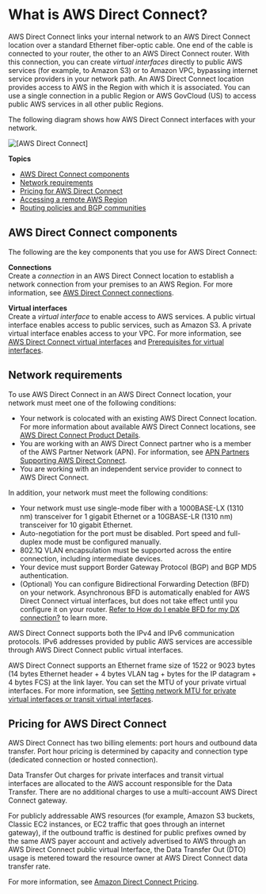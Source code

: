 # What is AWS Direct Connect?<a name="Welcome"></a>

AWS Direct Connect links your internal network to an AWS Direct Connect location over a standard Ethernet fiber\-optic cable\. One end of the cable is connected to your router, the other to an AWS Direct Connect router\. With this connection, you can create *virtual interfaces* directly to public AWS services \(for example, to Amazon S3\) or to Amazon VPC, bypassing internet service providers in your network path\. An AWS Direct Connect location provides access to AWS in the Region with which it is associated\. You can use a single connection in a public Region or AWS GovCloud \(US\) to access public AWS services in all other public Regions\.

The following diagram shows how AWS Direct Connect interfaces with your network\. 

![\[AWS Direct Connect\]](http://docs.aws.amazon.com/directconnect/latest/UserGuide/images/direct_connect_overview.png)

**Topics**
+ [AWS Direct Connect components](#overview-components)
+ [Network requirements](#overview_requirements)
+ [Pricing for AWS Direct Connect](#Paying)
+ [Accessing a remote AWS Region](remote_regions.md)
+ [Routing policies and BGP communities](routing-and-bgp.md)

## AWS Direct Connect components<a name="overview-components"></a>

The following are the key components that you use for AWS Direct Connect:

**Connections**  
Create a *connection* in an AWS Direct Connect location to establish a network connection from your premises to an AWS Region\. For more information, see [AWS Direct Connect connections](WorkingWithConnections.md)\. 

**Virtual interfaces**  
Create a *virtual interface* to enable access to AWS services\. A public virtual interface enables access to public services, such as Amazon S3\. A private virtual interface enables access to your VPC\. For more information, see [AWS Direct Connect virtual interfaces](WorkingWithVirtualInterfaces.md) and [Prerequisites for virtual interfaces](WorkingWithVirtualInterfaces.md#vif-prerequisites)\.

## Network requirements<a name="overview_requirements"></a>

To use AWS Direct Connect in an AWS Direct Connect location, your network must meet one of the following conditions:
+ Your network is colocated with an existing AWS Direct Connect location\. For more information about available AWS Direct Connect locations, see [AWS Direct Connect Product Details](http://aws.amazon.com/directconnect/details)\. 
+ You are working with an AWS Direct Connect partner who is a member of the AWS Partner Network \(APN\)\. For information, see [APN Partners Supporting AWS Direct Connect](https://aws.amazon.com//directconnect/partners/)\.
+ You are working with an independent service provider to connect to AWS Direct Connect\.

In addition, your network must meet the following conditions:
+ Your network must use single\-mode fiber with a 1000BASE\-LX \(1310 nm\) transceiver for 1 gigabit Ethernet or a 10GBASE\-LR \(1310 nm\) transceiver for 10 gigabit Ethernet\.
+ Auto\-negotiation for the port must be disabled\. Port speed and full\-duplex mode must be configured manually\.
+ 802\.1Q VLAN encapsulation must be supported across the entire connection, including intermediate devices\.
+ Your device must support Border Gateway Protocol \(BGP\) and BGP MD5 authentication\.
+ \(Optional\) You can configure Bidirectional Forwarding Detection \(BFD\) on your network\. Asynchronous BFD is automatically enabled for AWS Direct Connect virtual interfaces, but does not take effect until you configure it on your router\. [Refer to How do I enable BFD for my DX connection?](https://aws.amazon.com/premiumsupport/knowledge-center/enable-bfd-direct-connect/) to learn more.  

AWS Direct Connect supports both the IPv4 and IPv6 communication protocols\. IPv6 addresses provided by public AWS services are accessible through AWS Direct Connect public virtual interfaces\.

AWS Direct Connect supports an Ethernet frame size of 1522 or 9023 bytes \(14 bytes Ethernet header \+ 4 bytes VLAN tag \+ bytes for the IP datagram \+ 4 bytes FCS\) at the link layer\. You can set the MTU of your private virtual interfaces\. For more information, see [Setting network MTU for private virtual interfaces or transit virtual interfaces](set-jumbo-frames-vif.md)\.

## Pricing for AWS Direct Connect<a name="Paying"></a>

AWS Direct Connect has two billing elements: port hours and outbound data transfer\. Port hour pricing is determined by capacity and connection type \(dedicated connection or hosted connection\)\. 

Data Transfer Out charges for private interfaces and transit virtual interfaces are allocated to the AWS account responsible for the Data Transfer\. There are no additional charges to use a multi\-account AWS Direct Connect gateway\.

For publicly addressable AWS resources \(for example, Amazon S3 buckets, Classic EC2 instances, or EC2 traffic that goes through an internet gateway\), if the outbound traffic is destined for public prefixes owned by the same AWS payer account and actively advertised to AWS through an AWS Direct Connect public virtual Interface, the Data Transfer Out \(DTO\) usage is metered toward the resource owner at AWS Direct Connect data transfer rate\.

For more information, see [Amazon Direct Connect Pricing](https://aws.amazon.com/directconnect/pricing/)\.
